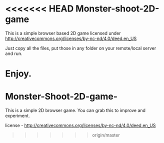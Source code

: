 <<<<<<< HEAD
Monster-shoot-2D-game
=====================

This is a simple  browser based 2D game licensed under http://creativecommons.org/licenses/by-nc-nd/4.0/deed.en_US

Just copy all the files, put those in any folder on your remote/local server and run.

Enjoy.
=======
Monster-Shoot-2D-game-
======================

This is a simple 2D browser game. You can grab this to improve and experiment.

license - http://creativecommons.org/licenses/by-nc-nd/4.0/deed.en_US
>>>>>>> origin/master
